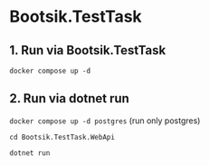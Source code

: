 # Bootsik.TestTask

## 1. Run via Bootsik.TestTask

`docker compose up -d`

## 2. Run via dotnet run

`docker compose up -d postgres` (run only postgres)

`cd Bootsik.TestTask.WebApi`

`dotnet run`
